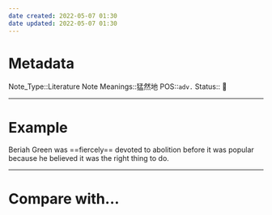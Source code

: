 ```yaml
---
date created: 2022-05-07 01:30
date updated: 2022-05-07 01:30
---
```


# Metadata

Note_Type::Literature Note
Meanings::猛然地
POS::`adv.`
Status:: 👶

---

# Example

Beriah Green was ==fiercely== devoted to abolition before it was popular because he believed it was the right thing to do.

---

# Compare with...
